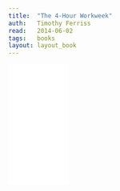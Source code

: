 ```yaml
---
title:	"The 4-Hour Workweek"
auth:	Timothy Ferriss
read:	2014-06-02
tags:	books
layout: layout_book
---
```







<iframe style="width:120px;height:240px;" marginwidth="0" marginheight="0" scrolling="no" frameborder="0" src="//ws-na.amazon-adsystem.com/widgets/q?ServiceVersion=20070822&OneJS=1&Operation=GetAdHtml&MarketPlace=US&source=ss&ref=ss_til&ad_type=product_link&tracking_id=wojcadamkoszh-20&marketplace=amazon&region=US&placement=B002WE46UW&asins=B002WE46UW&linkId=Z4LWVLEDJ4X6GXY7&show_border=false&link_opens_in_new_window=true&price_color=333333&title_color=C00000&bg_color=FFFFFF"> </iframe>
